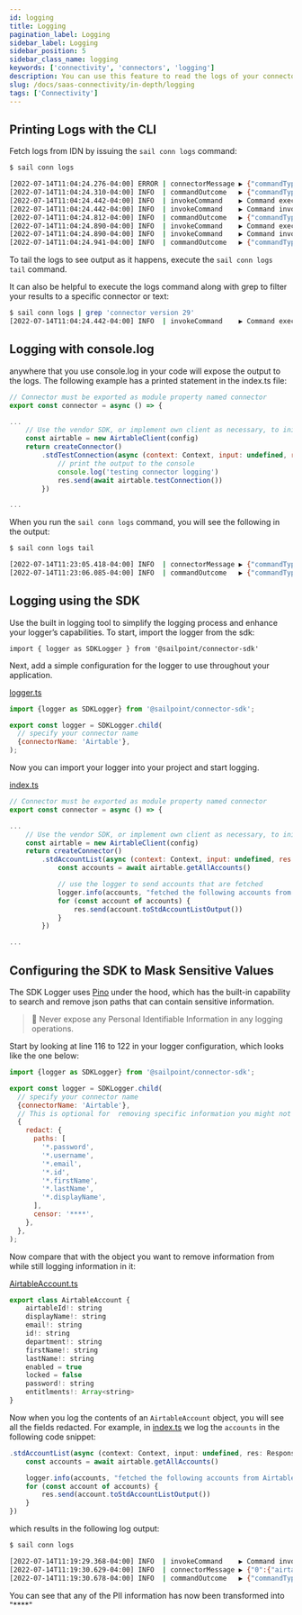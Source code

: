```yaml
---
id: logging
title: Logging
pagination_label: Logging
sidebar_label: Logging
sidebar_position: 5
sidebar_class_name: logging
keywords: ['connectivity', 'connectors', 'logging']
description: You can use this feature to read the logs of your connectors.
slug: /docs/saas-connectivity/in-depth/logging
tags: ['Connectivity']
---
```


## Printing Logs with the CLI

Fetch logs from IDN by issuing the `sail conn logs` command:

```bash
$ sail conn logs

[2022-07-14T11:04:24.276-04:00] ERROR | connectorMessage ▶︎ {"commandType":"std:test-connection","invocationId":"49213a1c-0ba5-48f4-bceb-b6b5b0ec18d5","message":"Connector error ConnectorError: unable to connect, check your connection parameters and API key\n    at /app/index.js:1:441187\n    at runMicrotasks (\u003canonymous\u003e)\n    at processTicksAndRejections (node:internal/process/task_queues:96:5)\n    at async /app/index.js:1:441923\n    at async Connector._exec (/app/index.js:1:5872)\n    at async /usr/bin/index.js:1:77407 {\n  type: 'generic'\n}\n","requestId":"cca732a2-084d-4433-9bd5-ed22fa397d8d","version":2}
[2022-07-14T11:04:24.310-04:00] INFO  | commandOutcome   ▶︎ {"commandType":"std:test-connection","completed":true,"elapsed":62,"error":"[ConnectorError] unable to connect, check your connection parameters and API key","message":"command failed","requestId":"cca732a2-084d-4433-9bd5-ed22fa397d8d","version":2}
[2022-07-14T11:04:24.442-04:00] INFO  | invokeCommand    ▶︎ Command execution started : std:test-connection, for connector version 29.
[2022-07-14T11:04:24.442-04:00] INFO  | invokeCommand    ▶︎ Command invocation complete : std:test-connection, for connector version: 29. Elapsed time 144.178µs
[2022-07-14T11:04:24.812-04:00] INFO  | commandOutcome   ▶︎ {"commandType":"std:test-connection","completed":true,"elapsed":369,"message":"command completed","requestId":"cca732a2-084d-4433-9bd5-ed22fa397d8d","version":29}
[2022-07-14T11:04:24.890-04:00] INFO  | invokeCommand    ▶︎ Command execution started : std:test-connection, for connector version 8.
[2022-07-14T11:04:24.890-04:00] INFO  | invokeCommand    ▶︎ Command invocation complete : std:test-connection, for connector version: 8. Elapsed time 125.749µs
[2022-07-14T11:04:24.941-04:00] INFO  | commandOutcome   ▶︎ {"commandType":"std:test-connection","completed":true,"elapsed":49,"message":"command completed","requestId":"cca732a2-084d-4433-9bd5-ed22fa397d8d","version":8}
```

To tail the logs to see output as it happens, execute the `sail conn logs tail` command.

It can also be helpful to execute the logs command along with grep to filter your results to a specific connector or text:

```bash
$ sail conn logs | grep 'connector version 29'
[2022-07-14T11:04:24.442-04:00] INFO  | invokeCommand    ▶︎ Command execution started : std:test-connection, for connector version 29.
```

## Logging with console.log

anywhere that you use console.log in your code will expose the output to the logs. The following example has a printed statement in the index.ts file:

```javascript
// Connector must be exported as module property named connector
export const connector = async () => {

...
    // Use the vendor SDK, or implement own client as necessary, to initialize a client
    const airtable = new AirtableClient(config)
    return createConnector()
        .stdTestConnection(async (context: Context, input: undefined, res: Response<StdTestConnectionOutput>) => {
            // print the output to the console
            console.log('testing connector logging')
            res.send(await airtable.testConnection())
        })

...

```

When you run the `sail conn logs` command, you will see the following in the output:

```bash
$ sail conn logs tail

[2022-07-14T11:23:05.418-04:00] INFO  | connectorMessage ▶︎ {"commandType":"std:test-connection","invocationId":"e5c73502-2c03-4b22-aa0d-5b67655e8f2d","message":"testing connector logging\n","requestId":"93370aa663d94bebb509bf5661f18650","version":9}
[2022-07-14T11:23:06.085-04:00] INFO  | commandOutcome   ▶︎ {"commandType":"std:test-connection","completed":true,"elapsed":1071,"message":"command completed","requestId":"93370aa663d94bebb509bf5661f18650","version":9}
```

## Logging using the SDK

Use the built in logging tool to simplify the logging process and enhance your logger’s capabilities. To start, import the logger from the sdk:

`import { logger as SDKLogger } from '@sailpoint/connector-sdk'`

Next, add a simple configuration for the logger to use throughout your application.

[logger.ts](https://github.com/sailpoint-oss/airtable-example-connector/blob/main/src/logger/logger.ts)

```javascript
import {logger as SDKLogger} from '@sailpoint/connector-sdk';

export const logger = SDKLogger.child(
  // specify your connector name
  {connectorName: 'Airtable'},
);
```

Now you can import your logger into your project and start logging.

[index.ts](https://github.com/sailpoint-oss/airtable-example-connector/blob/main/src/index.ts)

```javascript
// Connector must be exported as module property named connector
export const connector = async () => {

...
    // Use the vendor SDK, or implement own client as necessary, to initialize a client
    const airtable = new AirtableClient(config)
    return createConnector()
        .stdAccountList(async (context: Context, input: undefined, res: Response<StdAccountListOutput>) => {
            const accounts = await airtable.getAllAccounts()

            // use the logger to send accounts that are fetched
            logger.info(accounts, "fetched the following accounts from Airtable")
            for (const account of accounts) {
                res.send(account.toStdAccountListOutput())
            }
        })

...

```

## Configuring the SDK to Mask Sensitive Values

The SDK Logger uses [Pino](https://github.com/pinojs/pino) under the hood, which has the built-in capability to search and remove json paths that can contain sensitive information.

> 🚧 Never expose any Personal Identifiable Information in any logging operations.

Start by looking at line 116 to 122 in your logger configuration, which looks like the one below:

```javascript
import {logger as SDKLogger} from '@sailpoint/connector-sdk';

export const logger = SDKLogger.child(
  // specify your connector name
  {connectorName: 'Airtable'},
  // This is optional for  removing specific information you might not want to be logged
  {
    redact: {
      paths: [
        '*.password',
        '*.username',
        '*.email',
        '*.id',
        '*.firstName',
        '*.lastName',
        '*.displayName',
      ],
      censor: '****',
    },
  },
);
```

Now compare that with the object you want to remove information from while still logging information in it:

[AirtableAccount.ts](https://github.com/sailpoint-oss/airtable-example-connector/blob/main/src/models/AirtableAccount.ts)

```javascript
export class AirtableAccount {
    airtableId!: string
    displayName!: string
    email!: string
    id!: string
    department!: string
    firstName!: string
    lastName!: string
    enabled = true
    locked = false
    password!: string
    entitlments!: Array<string>
}
```

Now when you log the contents of an `AirtableAccount` object, you will see all the fields redacted. For example, in [index.ts](https://github.com/sailpoint-oss/airtable-example-connector/blob/main/src/index.ts) we log the `accounts` in the following code snippet:

```javascript
.stdAccountList(async (context: Context, input: undefined, res: Response<StdAccountListOutput>) => {
    const accounts = await airtable.getAllAccounts()

    logger.info(accounts, "fetched the following accounts from Airtable")
    for (const account of accounts) {
        res.send(account.toStdAccountListOutput())
    }
})
```

which results in the following log output:

```bash
$ sail conn logs

[2022-07-14T11:19:29.368-04:00] INFO  | invokeCommand    ▶︎ Command invocation complete : std:account:list, for connector version: 8. Elapsed time 111.836542ms
[2022-07-14T11:19:30.629-04:00] INFO  | connectorMessage ▶︎ {"0":{"airtableId":"recdUN76q9KibYMir","department":"sailpoint admins","displayName":"****","email":"****","enabled":true,"entitlments":["administrator","sailpoint"],"firstName":"****","id":"****","lastName":"****","locked":false},"1":{"airtableId":"recXJEzpeySmtlIOF","department":"external","displayName":"****","email":"****","enabled":true,"entitlments":["administrator"],"firstName":"****","id":"****","lastName":"****","locked":false},"2":{"airtableId":"recnsv3VJ1K4k867v","department":"external","displayName":"****","email":"****","enabled":true,"entitlments":[""],"firstName":"****","id":"****","lastName":"****","locked":false},"commandType":"std:account:list","connectorName":"Airtable","invocationId":"541bcc2f-1d42-4c78-b201-de3ea46552e0","message":"fetched the following accounts from Airtable","requestId":"379a8a4510944daf9d02b51a29ae863e","version":8}
[2022-07-14T11:19:30.678-04:00] INFO  | commandOutcome   ▶︎ {"commandType":"std:account:list","completed":true,"elapsed":1290,"message":"command completed","requestId":"379a8a4510944daf9d02b51a29ae863e","version":8}
```

You can see that any of the PII information has now been transformed into "\*\*\*\*"
